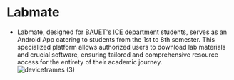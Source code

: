 # Labmate
- Labmate, designed for [BAUET's ICE department](https://bauet.ac.bd/ice/) students, serves as an Android App catering to students from the 1st to 8th semester. This specialized platform allows authorized users to download lab materials and crucial software, ensuring tailored and comprehensive resource access for the entirety of their academic journey.	
![deviceframes (3)](https://user-images.githubusercontent.com/98076172/160301260-f7feda16-26bb-47cd-9823-c88fcd2b3866.png)

